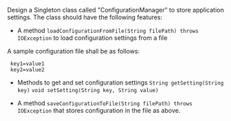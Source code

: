 Design a Singleton class called "ConfigurationManager" to store 
application settings. The class should have the following features:

- A method `loadConfigurationFromFile(String filePath) throws IOException` to load 
configuration settings from a file

A sample configuration file shall be as follows:  
```
 key1=value1  
 key2=value2
```

- Methods to get and set configuration settings
`String getSetting(String key)`
`void setSetting(String key, String value)`

- A method `saveConfigurationToFile(String filePath) throws IOException`
that stores configuration in the file as above.
